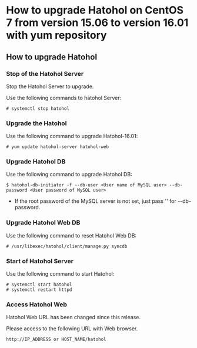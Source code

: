 How to upgrade Hatohol on CentOS 7  from version 15.06 to version 16.01 with yum repository
=====================================================================================================

How to upgrade Hatohol
----------------------

### Stop of the Hatohol Server

Stop the Hatohol Server to upgrade.

Use the following commands to hatohol Server:

    # systemctl stop hatohol

### Upgrade the Hatohol

Use the following command to upgrade Hatohol-16.01:

    # yum update hatohol-server hatohol-web

### Upgrade Hatohol DB

Use the following command to upgrade Hatohol DB:

    $ hatohol-db-initiator -f --db-user <User name of MySQL user> --db-password <User password of MySQL user>

 - If the root password of the MySQL server is not set, just pass '' for --db-password.

### Upgrade Hatohol Web DB

Use the following command to reset Hatohol Web DB:

    # /usr/libexec/hatohol/client/manage.py syncdb

### Start of Hatohol Server

Use the following command to start Hatohol:

    # systemctl start hatohol
    # systemctl restart httpd

### Access Hatohol Web

Hatohol Web URL has been changed since this release.

Please access to the following URL with Web browser.

`http://IP_ADDRESS or HOST_NAME/hatohol`
